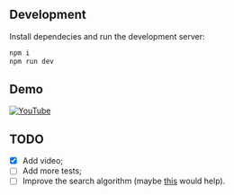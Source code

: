 ## Development

Install dependecies and run the development server:

```bash
npm i
npm run dev
```

## Demo

[![YouTube](http://i.ytimg.com/vi/rEEBMIkykn4/hqdefault.jpg)](https://www.youtube.com/watch?v=rEEBMIkykn4)

## TODO

- [x] Add video;
- [ ] Add more tests;
- [ ] Improve the search algorithm (maybe [this](https://third-bit.com/sdxjs/data-table/) would help).
